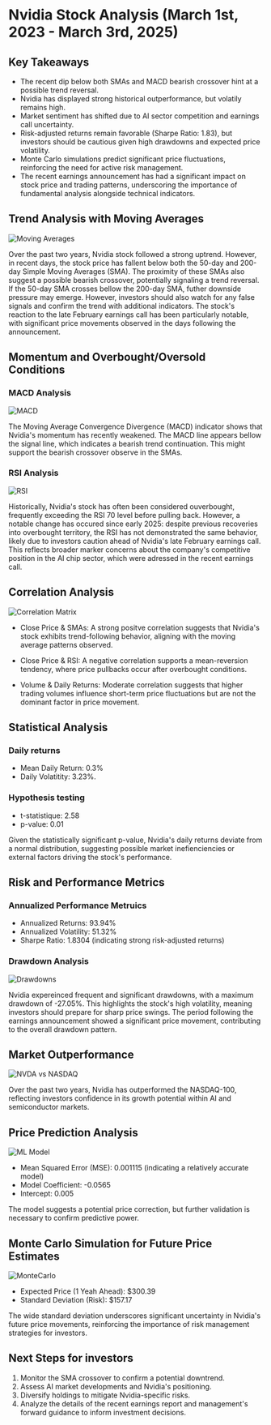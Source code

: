 # Nvidia Stock Analysis (March 1st, 2023 - March 3rd, 2025)

## Key Takeaways
* The recent dip below both SMAs and MACD bearish crossover hint at a possible trend reversal.
* Nvidia has displayed strong historical outperformance, but volatily remains high.
* Market sentiment has shifted due to AI sector competition and earnings call uncertainty.
* Risk-adjusted returns remain favorable (Sharpe Ratio: 1.83), but investors should be cautious given high drawdowns and expected price volatility.
* Monte Carlo simulations predict significant price fluctuations, reinforcing the need for active risk management.
* The recent earnings announcement has had a significant impact on stock price and trading patterns, underscoring the importance of fundamental analysis alongside technical indicators.



## Trend Analysis with Moving Averages
![Moving Averages](image.png)

Over the past two years, Nvidia stock followed a strong uptrend. However, in recent days, the stock price has fallent below both the 50-day and 200-day Simple Moving Averages (SMA). The proximity of these SMAs also suggest a possible bearish crossover, potentially signaling a trend reversal. If the 50-day SMA crosses bellow the 200-day SMA, futher downside pressure may emerge. However, investors should also watch for any false signals and confirm the trend with additional indicators. The stock's reaction to the late February earnings call has been particularly notable, with significant price movements observed in the days following the announcement.

## Momentum and Overbought/Oversold Conditions
### MACD Analysis
![MACD](image-1.png)

The Moving Average Convergence Divergence (MACD) indicator shows that Nvidia's momentum has recently weakened. The MACD line appears bellow the signal line, which indicates a bearish trend continuation. This might support the bearish crossover observe in the SMAs.

### RSI Analysis
![RSI](image-2.png)

Historically, Nvidia's stock has often been considered ouverbought, frequently exceeding the RSI 70 level before pulling back. However, a notable change has occured since early 2025: despite previous recoveries into overbought territory, the RSI has not demonstrated the same behavior, likely due to investors caution ahead of Nvidia's late February earnings call. This reflects broader marker concerns about the company's competitive position in the AI chip sector, which were adressed in the recent earnings call.

## Correlation Analysis
![Correlation Matrix](image-3.png)

* Close Price & SMAs: A strong positve correlation suggests that Nvidia's stock exhibits trend-following behavior, aligning with the moving average patterns observed.

* Close Price & RSI: A negative correlation supports a mean-reversion tendency, where price pullbacks occur after overbought conditions.

* Volume & Daily Returns: Moderate correlation suggests that higher trading volumes influence short-term price fluctuations but are not the dominant factor in price movement.

## Statistical Analysis
### Daily returns
* Mean Daily Return: 0.3% 
* Daily Volatitity: 3.23%.

### Hypothesis testing
* t-statistique: 2.58
* p-value: 0.01

Given the statistically significant p-value, Nvidia's daily returns deviate from a normal distribution, suggesting possible market inefienciencies or external factors driving the stock's performance.

## Risk and Performance Metrics
### Annualized Performance Metruics
* Annualized Returns: 93.94%
* Annualized Volatility: 51.32%
* Sharpe Ratio: 1.8304 (indicating strong risk-adjusted returns)

### Drawdown Analysis
![Drawdowns](image-5.png)

Nvidia expereinced frequent and significant drawdowns, with a maximum drawdown of -27.05%. This highlights the stock's high volatility, meaning investors should prepare for sharp price swings.
The period following the earnings announcement showed a significant price movement, contributing to the overall drawdown pattern.

## Market Outperformance
![NVDA vs NASDAQ](image-6.png)

Over the past two years, Nvidia has outperformed the NASDAQ-100, reflecting investors confidence in its growth potential within AI and semiconductor markets.

## Price Prediction Analysis
![ML Model](image-7.png)

* Mean Squared Error (MSE): 0.001115 (indicating a relatively accurate model)
* Model Coefficient: -0.0565
* Intercept: 0.005

The model suggests a potential price correction, but further validation is necessary to confirm predictive power.

## Monte Carlo Simulation for Future Price Estimates
![MonteCarlo](image-8.png)

* Expected Price (1 Yeah Ahead): $300.39
* Standard Deviation (Risk): $157.17

The wide standard deviation underscores significant uncertainty in Nvidia's future price movements, reinforcing the importance of risk management strategies for investors.



## Next Steps for investors
1. Monitor the SMA crossover to confirm a potential downtrend.
2. Assess AI market developments and Nvidia's positioning.
3. Diversify holdings to mitigate Nvidia-specific risks.
4. Analyze the details of the recent earnings report and management's forward guidance to inform investment decisions.